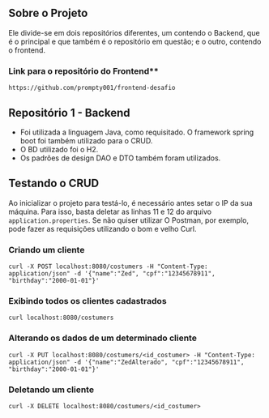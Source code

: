 ## Sobre o Projeto 

Ele divide-se em dois repositórios diferentes, um contendo o Backend, que é o principal e que também é o repositório em questão; e o outro, contendo o frontend.

### Link para o repositório do Frontend**

    https://github.com/prompty001/frontend-desafio

## Repositório 1 - Backend

- Foi utilizada a linguagem Java, como requisitado. O framework spring boot foi também utilizado para o CRUD.
- O BD utilizado foi o H2.
- Os padrões de design DAO e DTO também foram utilizados.

## Testando o CRUD

Ao inicializar o projeto para testá-lo, é necessário antes setar o IP da sua máquina. Para isso, basta deletar as linhas 11 e 12 do arquivo `application.properties`.
Se não quiser utilizar O Postman, por exemplo, pode fazer as requisições utilizando o bom e velho Curl.

### Criando um cliente

    curl -X POST localhost:8080/costumers -H "Content-Type: application/json" -d '{"name":"Zed", "cpf":"12345678911", "birthday":"2000-01-01"}'

### Exibindo todos os clientes cadastrados

    curl localhost:8080/costumers

### Alterando os dados de um determinado cliente

    curl -X PUT localhost:8080/costumers/<id_costumer> -H "Content-Type: application/json" -d '{"name":"ZedAlterado", "cpf":"12345678911", "birthday":"2000-01-01"}'

### Deletando um cliente

    curl -X DELETE localhost:8080/costumers/<id_costumer>
